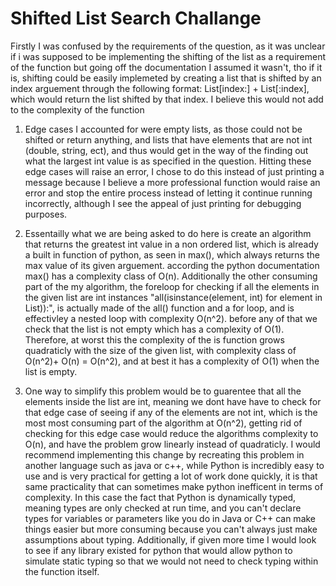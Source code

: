 # Shifted List Search Challange 

Firstly I was confused by the requirements of the question, as it was unclear if i was supposed to be implementing the shifting of the list as a requirement of the function
    but going off the documentation I assumed it wasn't, tho if it is, shifting could be easily implemeted by creating a list that is shifted by an index arguement
    through the following format: List[index:] + List[:index], which would return the list shifted by that index. I believe this would not add to the complexity of the function

1. Edge cases I accounted for were empty lists, as those could not be shifted or return anything, and lists that have elements that are not int 
    (double, string, ect), and thus would get in the way of the finding out what the largest int value is as specified in the question. Hitting these edge 
    cases will raise an error, I chose to do this instead of just printing a message because I believe a more professional function would raise an error and
    stop the entire process instead of letting it continue running incorrectly, although I see the appeal of just printing for debugging purposes.

2. Essentailly what we are being asked to do here is create an algorithm that returns the greatest int value in a non ordered list, which
    is already a built in function of python, as seen in max(), which always returns the max value of its given arguement. according the python documentation
    max() has a complexity class of O(n). Additionally the other consuming part of the my algorithm, the foreloop for checking if all the elements in the given
    list are int instances "all(isinstance(element, int) for element in List)):", is actually made of the all() function and a for loop, and is effectivley
    a nested loop with complexity O(n^2). before any of that we check that the list is not empty which has a complexity of O(1). Therefore, at worst this the
    complexity of the is function grows quadraticly with the size of the given list, with complexity class of O(n^2)+ O(n) = O(n^2), and at best it has a 
    complexity of O(1) when the list is empty.

3. One way to simplify this problem would be to guarentee that all the elements inside the list are int, meaning we dont have have to check for that edge
    case of seeing if any of the elements are not int, which is the most most consuming part of the algorithm at O(n^2), getting rid of checking for this
    edge case would reduce the algorithms complexity to O(n), and have the problem grow linearly instead of quadraticly. I would recommend implementing
    this change by recreating this problem in another language such as java or c++, while Python is incredibly easy to use and is very practical for getting
    a lot of work done quickly, it is that same practicality that can sometimes make python inefficent in terms of complexity. In this case the fact that 
    Python is dynamically typed, meaning types are only checked at run time, and you can't declare types for variables or parameters like you do in 
    Java or C++ can make things easier but more consuming because you can't always just make assumptions about typing. Additionally, if given more 
    time I would look to see if any library existed for python that would allow python to simulate static typing so that we would not need to check typing 
    within the function itself.
